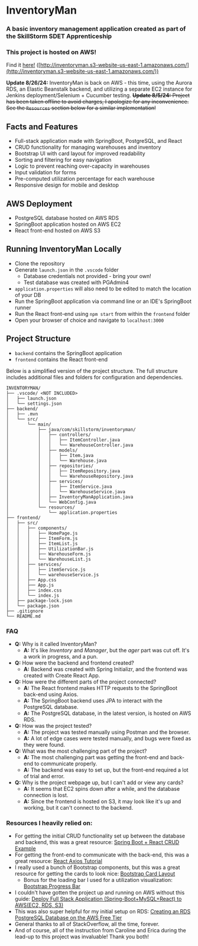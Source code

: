 # InventoryMan

### A basic inventory management application created as part of the SkillStorm SDET Apprenticeship

### This project is hosted on AWS! 
Find it [here!](http://inventoryman.s3-website-us-east-1.amazonaws.com/) ([http://inventoryman.s3-website-us-east-1.amazonaws.com/](http://inventoryman.s3-website-us-east-1.amazonaws.com/))

**Update 8/26/24:** InventoryMan is back on AWS - this time, using the Aurora RDS, an Elastic Beanstalk backend, and utilizing a separate EC2 instance for Jenkins deployment/Selenium + Cucumber testing.
~~**Update 8/5/24:** Project has been taken offline to avoid charges, I apologize for any inconvenience. See the `Resources` section below for a similar implementation!~~


## Facts and Features
 - Full-stack application made with SpringBoot, PostgreSQL, and React
 - CRUD functionality for managing warehouses and inventory
 - Bootstrap UI with card layout for improved readability
 - Sorting and filtering for easy navigation
 - Logic to prevent reaching over-capacity in warehouses
 - Input validation for forms
 - Pre-computed utilization percentage for each warehouse
 - Responsive design for mobile and desktop

## AWS Deployment
 - PostgreSQL database hosted on AWS RDS
 - SpringBoot application hosted on AWS EC2
 - React front-end hosted on AWS S3

## Running InventoryMan Locally
 - Clone the repository
 - Generate `launch.json` in the `.vscode` folder
   - Database credentials not provided - bring your own!
   - Test database was created with PGAdmin4
 - `application.properties` will also need to be edited to match the location of your DB
 - Run the SpringBoot application via command line or an IDE's SpringBoot runner
 - Run the React front-end using `npm start` from within the `frontend` folder
 - Open your browser of choice and navigate to `localhost:3000`

## Project Structure
 - `backend` contains the SpringBoot application
 - `frontend` contains the React front-end

Below is a simplified version of the project structure. The full structure includes additional files and folders for configuration and dependencies.
```
INVENTORYMAN/
├── .vscode/ <NOT INCLUDED>
│   ├── launch.json
│   └── settings.json
├── backend/
│   ├── .mvn
│   └── src/
│       └── main/
│           ├── java/com/skillstorm/inventoryman/
│           │   ├── controllers/
│           │   │   ├── ItemController.java
│           │   │   └── WarehouseController.java
│           │   ├── models/
│           │   │   ├── Item.java
│           │   │   └── Warehouse.java
│           │   ├── repositories/
│           │   │   ├── ItemRepository.java
│           │   │   └── WarehouseRepository.java
│           │   ├── services/
│           │   │   ├── ItemService.java
│           │   │   └── WarehouseService.java
│           │   ├── InventoryManApplication.java
│           │   └── WebConfig.java
│           └── resources/
│               └── application.properties
├── frontend/
│   ├── src/
│   │   ├── components/
│   │   │   ├── HomePage.js
│   │   │   ├── ItemForm.js
│   │   │   ├── ItemList.js
│   │   │   ├── UtilizationBar.js
│   │   │   ├── WarehouseForm.js
│   │   │   └── WarehouseList.js
│   │   ├── services/
│   │   │   ├── itemService.js
│   │   │   └── warehouseService.js
│   │   ├── App.css
│   │   ├── App.js
│   │   ├── index.css
│   │   └── index.js
│   ├── package-lock.json
│   └── package.json
├── .gitignore
└── README.md
```

### FAQ
 - **Q:** Why is it called InventoryMan?
   - **A:** It's like *Inventory* and *Manager*, but the *ager* part was cut off. It's a work in progress, and a pun.
 - **Q:** How were the backend and frontend created?
   - **A:** Backend was created with Spring Initializr, and the frontend was created with Create React App.
 - **Q:** How were the different parts of the project connected?
   - **A:** The React frontend makes HTTP requests to the SpringBoot back-end using Axios.
   - **A:** The SpringBoot backend uses JPA to interact with the PostgreSQL database.
   - **A:** The PostgreSQL database, in the latest version, is hosted on AWS RDS.
 - **Q:** How was the project tested?
   - **A:** The project was tested manually using Postman and the browser.
   - **A:** A lot of edge cases were tested manually, and bugs were fixed as they were found.
 - **Q:** What was the most challenging part of the project?
   - **A:** The most challenging part was getting the front-end and back-end to communicate properly.
   - **A:** The backend was easy to set up, but the front-end required a lot of trial and error.
 - **Q:** Why is the project webpage up, but I can't add or view any cards?
   - **A:** It seems that EC2 spins down after a while, and the database connection is lost.
   - **A:** Since the frontend is hosted on S3, it may look like it's up and working, but it can't connect to the backend.

### Resources I heavily relied on:
 - For getting the initial CRUD functionality set up between the database and backend, this was a great resource: [Spring Boot + React CRUD Example](https://www.bezkoder.com/spring-boot-react-postgresql/)
 - For getting the front-end to communicate with the back-end, this was a great resource: [React Axios Tutorial](https://www.bezkoder.com/react-axios/)
 - I really used a bunch of Bootstrap components, but this was a great resource for getting the cards to look nice: [Bootstrap Card Layout](https://getbootstrap.com/docs/4.0/components/card/) 
   - Bonus for the loading bar I used for a utilization visualization: [Bootstrap Progress Bar](https://getbootstrap.com/docs/4.0/components/progress/)
 - I couldn't have gotten the project up and running on AWS without this guide: [Deploy Full Stack Application (Spring-Boot+MySQL+React) to AWS(EC2, RDS, S3)](https://www.youtube.com/watch?v=YC7NBNICGeY)
 - This was also super helpful for my initial setup on RDS: [Creating an RDS PostgreSQL Database on the AWS Free Tier](https://www.youtube.com/watch?v=I_fTQTsz2nQ)
 - General thanks to all of StackOverflow, all the time, forever.
 - And of course, all of the instruction from Caroline and Erica during the lead-up to this project was invaluable! Thank you both!
